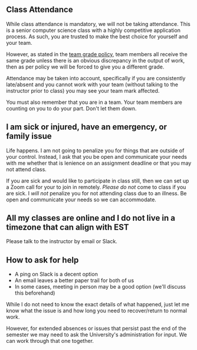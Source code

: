 Class Attendance
---

While class attendance is mandatory, we will not be taking attendance.
This is a senior computer science class with a highly competitive application process.
As such, you are trusted to make the best choice for yourself and your team.

However, as stated in the [team grade policy](./team_grades.md), team members all receive the same grade unless
there is an obvious discrepancy in the output of work, then as per policy we will be forced to give you a different grade.

Attendance may be taken into account, specifically if you are consistently late/absent and you cannot work with your team (without talking to the instructor prior to class) you may see your team mark affected.

You must also remember that you are in a team. Your team members are counting on you to do your part. Don't let them down.

## I am sick or injured, have an emergency, or family issue

Life happens. I am not going to penalize you for things that are outside of your control.
Instead, I ask that you be open and communicate your needs with me whether that is
lenience on an assignment deadline or that you may not attend class.

If you are sick and would like to participate in class still, then we can set up a Zoom call for your to join in remotely.
*Please do not* come to class if you are sick. I *will not* penalize you for not attending class due to an illness. Be open and communicate your needs so we can accommodate.

## All my classes are online and I do not live in a timezone that can align with EST

Please talk to the instructor by email or Slack.

## How to ask for help

- A ping on Slack is a decent option
- An email leaves a better paper trail for both of us
- In some cases, meeting in person may be a good option (we'll discuss this beforehand)

While I do not need to know the exact details of what happened, just let me know what the issue is and
how long you need to recover/return to normal work.

However, for extended absences or issues that persist past the end of the semester we may need to ask the University's administration for input.
We can work through that one together.
